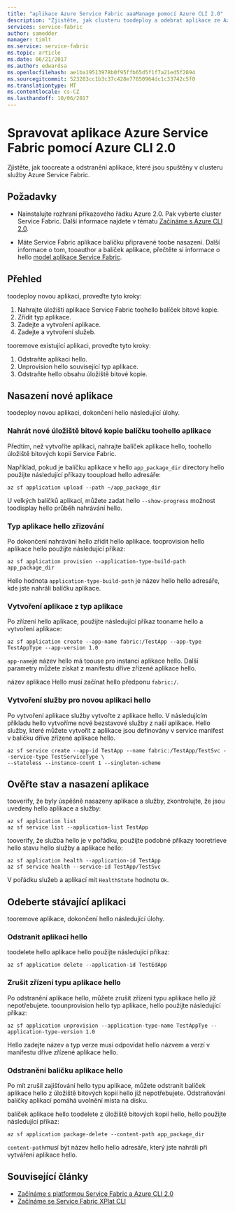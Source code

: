 ```yaml
---
title: "aplikace Azure Service Fabric aaaManage pomocí Azure CLI 2.0"
description: "Zjistěte, jak clusteru toodeploy a odebrat aplikace ze Azure Service Fabric pomocí Azure CLI 2.0."
services: service-fabric
author: samedder
manager: timlt
ms.service: service-fabric
ms.topic: article
ms.date: 06/21/2017
ms.author: edwardsa
ms.openlocfilehash: ae1ba19513978b0f95ffb65d5f1f7a21ed5f2894
ms.sourcegitcommit: 523283cc1b3c37c428e77850964dc1c33742c5f0
ms.translationtype: MT
ms.contentlocale: cs-CZ
ms.lasthandoff: 10/06/2017
---
```

# <a name="manage-an-azure-service-fabric-application-by-using-azure-cli-20"></a>Spravovat aplikace Azure Service Fabric pomocí Azure CLI 2.0

Zjistěte, jak toocreate a odstranění aplikace, které jsou spuštěny v clusteru služby Azure Service Fabric.

## <a name="prerequisites"></a>Požadavky

* Nainstalujte rozhraní příkazového řádku Azure 2.0. Pak vyberte cluster Service Fabric. Další informace najdete v tématu [Začínáme s Azure CLI 2.0](service-fabric-azure-cli-2-0.md).

* Máte Service Fabric aplikace balíčku připravené toobe nasazení. Další informace o tom, tooauthor a balíček aplikace, přečtěte si informace o hello [model aplikace Service Fabric](service-fabric-application-model.md).

## <a name="overview"></a>Přehled

toodeploy novou aplikaci, proveďte tyto kroky:

1. Nahrajte úložišti aplikace Service Fabric toohello balíček bitové kopie.
2. Zřídit typ aplikace.
3. Zadejte a vytvoření aplikace.
4. Zadejte a vytvoření služeb.

tooremove existující aplikaci, proveďte tyto kroky:

1. Odstraňte aplikaci hello.
2. Unprovision hello související typ aplikace.
3. Odstraňte hello obsahu úložiště bitové kopie.

## <a name="deploy-a-new-application"></a>Nasazení nové aplikace

toodeploy novou aplikaci, dokončení hello následující úlohy.

### <a name="upload-a-new-application-package-toohello-image-store"></a>Nahrát nové úložiště bitové kopie balíčku toohello aplikace

Předtím, než vytvoříte aplikaci, nahrajte balíček aplikace hello, toohello úložiště bitových kopií Service Fabric. 

Například, pokud je balíčku aplikace v hello `app_package_dir` directory hello použijte následující příkazy tooupload hello adresáře:

```azurecli
az sf application upload --path ~/app_package_dir
```

U velkých balíčků aplikací, můžete zadat hello `--show-progress` možnost toodisplay hello průběh nahrávání hello.

### <a name="provision-hello-application-type"></a>Typ aplikace hello zřizování

Po dokončení nahrávání hello zřídit hello aplikace. tooprovision hello aplikace hello použijte následující příkaz:

```azurecli
az sf application provision --application-type-build-path app_package_dir
```

Hello hodnota `application-type-build-path` je název hello hello adresáře, kde jste nahráli balíčku aplikace.

### <a name="create-an-application-from-an-application-type"></a>Vytvoření aplikace z typ aplikace

Po zřízení hello aplikace, použijte následující příkaz tooname hello a vytvoření aplikace:

```azurecli
az sf application create --app-name fabric:/TestApp --app-type TestAppType --app-version 1.0
```

`app-name`je název hello má toouse pro instanci aplikace hello. Další parametry můžete získat z manifestu dříve zřízené aplikace hello.

název aplikace Hello musí začínat hello předponu `fabric:/`.

### <a name="create-services-for-hello-new-application"></a>Vytvoření služby pro novou aplikaci hello

Po vytvoření aplikace služby vytvořte z aplikace hello. V následujícím příkladu hello vytvoříme nové bezstavové služby z naší aplikace. Hello služby, které můžete vytvořit z aplikace jsou definovány v service manifest v balíčku dříve zřízené aplikace hello.

```azurecli
az sf service create --app-id TestApp --name fabric:/TestApp/TestSvc --service-type TestServiceType \
--stateless --instance-count 1 --singleton-scheme
```

## <a name="verify-application-deployment-and-health"></a>Ověřte stav a nasazení aplikace

tooverify, že byly úspěšně nasazeny aplikace a služby, zkontrolujte, že jsou uvedeny hello aplikace a služby:

```azurecli
az sf application list
az sf service list --application-list TestApp
```

tooverify, že služba hello je v pořádku, použijte podobné příkazy tooretrieve hello stavu hello služby a aplikace hello:

```azurecli
az sf application health --application-id TestApp
az sf service health --service-id TestApp/TestSvc
```

V pořádku služeb a aplikací mít `HealthState` hodnotu `Ok`.

## <a name="remove-an-existing-application"></a>Odeberte stávající aplikaci

tooremove aplikace, dokončení hello následující úlohy.

### <a name="delete-hello-application"></a>Odstranit aplikaci hello

toodelete hello aplikace hello použijte následující příkaz:

```azurecli
az sf application delete --application-id TestEdApp
```

### <a name="unprovision-hello-application-type"></a>Zrušit zřízení typu aplikace hello

Po odstranění aplikace hello, můžete zrušit zřízení typu aplikace hello již nepotřebujete. toounprovision hello typ aplikace, hello použijte následující příkaz:

```azurecli
az sf application unprovision --application-type-name TestAppTye --application-type-version 1.0
```

Hello zadejte název a typ verze musí odpovídat hello názvem a verzí v manifestu dříve zřízené aplikace hello.

### <a name="delete-hello-application-package"></a>Odstranění balíčku aplikace hello

Po mít zrušil zajišťování hello typu aplikace, můžete odstranit balíček aplikace hello z úložiště bitových kopií hello již nepotřebujete. Odstraňování balíčky aplikací pomáhá uvolnění místa na disku. 

balíček aplikace hello toodelete z úložiště bitových kopií hello, hello použijte následující příkaz:

```azurecli
az sf application package-delete --content-path app_package_dir
```

`content-path`musí být název hello hello adresáře, který jste nahráli při vytváření aplikace hello.

## <a name="related-articles"></a>Související články

* [Začínáme s platformou Service Fabric a Azure CLI 2.0](service-fabric-azure-cli-2-0.md)
* [Začínáme se Service Fabric XPlat CLI](service-fabric-azure-cli.md)
